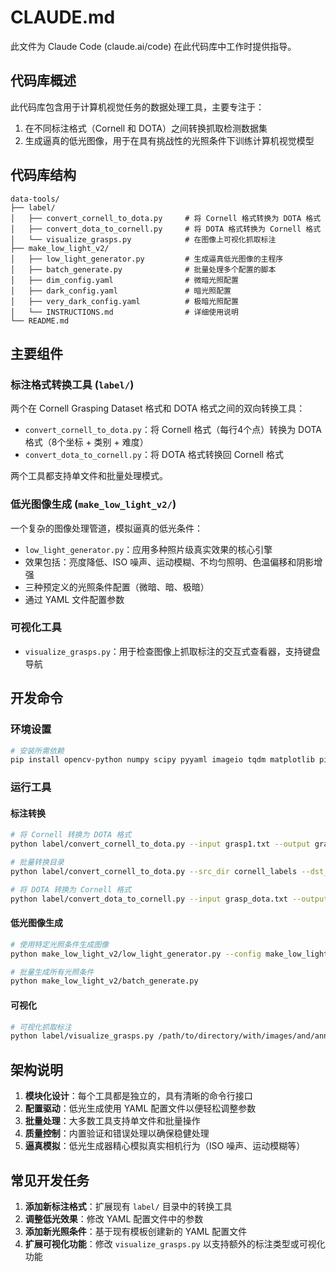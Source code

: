 # CLAUDE.md

此文件为 Claude Code (claude.ai/code) 在此代码库中工作时提供指导。

## 代码库概述

此代码库包含用于计算机视觉任务的数据处理工具，主要专注于：
1. 在不同标注格式（Cornell 和 DOTA）之间转换抓取检测数据集
2. 生成逼真的低光图像，用于在具有挑战性的光照条件下训练计算机视觉模型

## 代码库结构

```
data-tools/
├── label/
│   ├── convert_cornell_to_dota.py     # 将 Cornell 格式转换为 DOTA 格式
│   ├── convert_dota_to_cornell.py     # 将 DOTA 格式转换为 Cornell 格式
│   └── visualize_grasps.py            # 在图像上可视化抓取标注
├── make_low_light_v2/
│   ├── low_light_generator.py         # 生成逼真低光图像的主程序
│   ├── batch_generate.py              # 批量处理多个配置的脚本
│   ├── dim_config.yaml                # 微暗光照配置
│   ├── dark_config.yaml               # 暗光照配置
│   ├── very_dark_config.yaml          # 极暗光照配置
│   └── INSTRUCTIONS.md                # 详细使用说明
└── README.md
```

## 主要组件

### 标注格式转换工具 (`label/`)

两个在 Cornell Grasping Dataset 格式和 DOTA 格式之间的双向转换工具：
- `convert_cornell_to_dota.py`：将 Cornell 格式（每行4个点）转换为 DOTA 格式（8个坐标 + 类别 + 难度）
- `convert_dota_to_cornell.py`：将 DOTA 格式转换回 Cornell 格式

两个工具都支持单文件和批量处理模式。

### 低光图像生成 (`make_low_light_v2/`)

一个复杂的图像处理管道，模拟逼真的低光条件：
- `low_light_generator.py`：应用多种照片级真实效果的核心引擎
- 效果包括：亮度降低、ISO 噪声、运动模糊、不均匀照明、色温偏移和阴影增强
- 三种预定义的光照条件配置（微暗、暗、极暗）
- 通过 YAML 文件配置参数

### 可视化工具

- `visualize_grasps.py`：用于检查图像上抓取标注的交互式查看器，支持键盘导航

## 开发命令

### 环境设置
```bash
# 安装所需依赖
pip install opencv-python numpy scipy pyyaml imageio tqdm matplotlib pillow
```

### 运行工具

#### 标注转换
```bash
# 将 Cornell 转换为 DOTA 格式
python label/convert_cornell_to_dota.py --input grasp1.txt --output grasp1_dota.txt

# 批量转换目录
python label/convert_cornell_to_dota.py --src_dir cornell_labels --dst_dir dota_labels

# 将 DOTA 转换为 Cornell 格式
python label/convert_dota_to_cornell.py --input grasp_dota.txt --output grasp.txt
```

#### 低光图像生成
```bash
# 使用特定光照条件生成图像
python make_low_light_v2/low_light_generator.py --config make_low_light_v2/dim_config.yaml

# 批量生成所有光照条件
python make_low_light_v2/batch_generate.py
```

#### 可视化
```bash
# 可视化抓取标注
python label/visualize_grasps.py /path/to/directory/with/images/and/annotations
```

## 架构说明

1. **模块化设计**：每个工具都是独立的，具有清晰的命令行接口
2. **配置驱动**：低光生成使用 YAML 配置文件以便轻松调整参数
3. **批量处理**：大多数工具支持单文件和批量操作
4. **质量控制**：内置验证和错误处理以确保稳健处理
5. **逼真模拟**：低光生成器精心模拟真实相机行为（ISO 噪声、运动模糊等）

## 常见开发任务

1. **添加新标注格式**：扩展现有 `label/` 目录中的转换工具
2. **调整低光效果**：修改 YAML 配置文件中的参数
3. **添加新光照条件**：基于现有模板创建新的 YAML 配置文件
4. **扩展可视化功能**：修改 `visualize_grasps.py` 以支持额外的标注类型或可视化功能